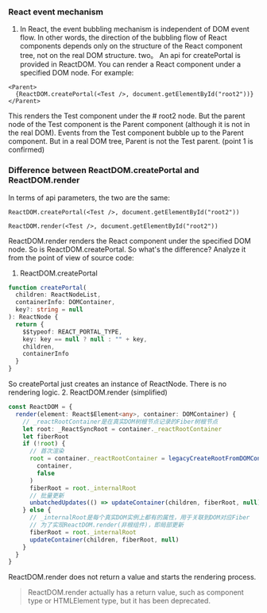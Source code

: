 ### React event mechanism
1. In React, the event bubbling mechanism is independent of DOM event flow. In other words, the direction of the bubbling flow of React components depends only on the structure of the React component tree, not on the real DOM structure.
two。 An api for createPortal is provided in ReactDOM. You can render a React component under a specified DOM node. For example:
```tsx
<Parent>
  {ReactDOM.createPortal(<Test />, document.getElementById("root2"))}
</Parent>
```
This renders the Test component under the # root2 node. But the parent node of the Test component is the Parent component (although it is not in the real DOM).
Events from the Test component bubble up to the Parent component. But in a real DOM tree, Parent is not the Test parent. (point 1 is confirmed)
### Difference between ReactDOM.createPortal and ReactDOM.render
In terms of api parameters, the two are the same:
```tsx
ReactDOM.createPortal(<Test />, document.getElementById("root2"))

ReactDOM.render(<Test />, document.getElementById("root2"))
```
ReactDOM.render renders the React component under the specified DOM node. So is ReactDOM.createPortal.
So what's the difference? Analyze it from the point of view of source code:
1. ReactDOM.createPortal
```ts
function createPortal(
  children: ReactNodeList,
  containerInfo: DOMContainer,
  key?: string = null
): ReactNode {
  return {
    $$typeof: REACT_PORTAL_TYPE,
    key: key == null ? null : "" + key,
    children,
    containerInfo
  }
}
```
So createPortal just creates an instance of ReactNode. There is no rendering logic.
2. ReactDOM.render (simplified)
```ts
const ReactDOM = {
  render(element: React$Element<any>, container: DOMContainer) {
    // _reactRootContainer是在真实DOM树根节点记录的Fiber树根节点
    let root: _ReactSyncRoot = container._reactRootContainer
    let fiberRoot
    if (!root) {
      // 首次渲染
      root = container._reactRootContainer = legacyCreateRootFromDOMContainer(
        container,
        false
      )
      fiberRoot = root._internalRoot
      // 批量更新
      unbatchedUpdates(() => updateContainer(children, fiberRoot, null))
    } else {
      // _internalRoot是每个真实DOM实例上都有的属性，用于关联到DOM对应Fiber
      // 为了实现ReactDOM.render(非根组件)，即局部更新
      fiberRoot = root._internalRoot
      updateContainer(children, fiberRoot, null)
    }
  }
}
```
ReactDOM.render does not return a value and starts the rendering process.
> ReactDOM.render actually has a return value, such as component type or HTMLElement type, but it has been deprecated.